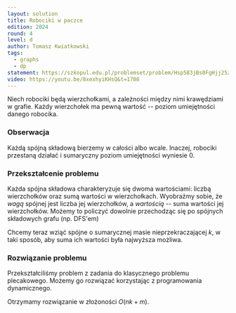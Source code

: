```yaml
---
layout: solution
title: Robociki w paczce
edition: 2024
round: 4
level: d
author: Tomasz Kwiatkowski
tags:
  - graphs
  - dp
statement: https://szkopul.edu.pl/problemset/problem/Hsp583jBs0FgHjj25z-4BN_0/site/
video: https://youtu.be/8xexhyiKHsQ&t=1708
---
```


Niech robociki będą wierzchołkami, a zależności między nimi krawędziami w grafie.
Każdy wierzchołek ma pewną wartość -- poziom umiejętności danego robocika.

### Obserwacja

Każdą spójną składową bierzemy w całości albo wcale.
Inaczej, robociki przestaną działać i sumaryczny poziom umiejętności wyniesie 0.

### Przekształcenie problemu

Każda spójna składowa charakteryzuje się dwoma wartościami:
liczbą wierzchołków oraz sumą wartości w wierzchołkach.
Wyobraźmy sobie, że *wagą* spójnej jest liczba jej wierzchołków,
a *wartością* -- suma wartości jej wierzchołków.
Możemy to policzyć dowolnie przechodząc się po spójnych składowych grafu (np. DFS'em)

Chcemy teraz wziąć spójne o sumarycznej masie nieprzekraczającej $k$,
w taki sposób, aby suma ich wartości była najwyższa możliwa.

### Rozwiązanie problemu

Przekształciliśmy problem z zadania do klasycznego problemu plecakowego.
Możemy go rozwiązać korzystając z programowania dynamicznego.

Otrzymamy rozwiązanie w złożoności $O(nk + m)$.
